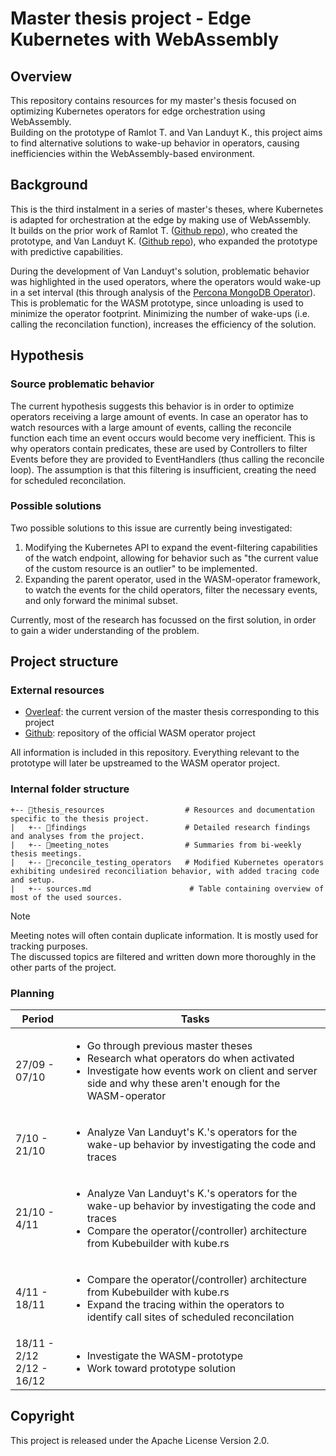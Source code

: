 # Master thesis project - Edge Kubernetes with WebAssembly
## Overview
This repository contains resources for my master's thesis focused on optimizing Kubernetes operators for edge orchestration using WebAssembly.  
Building on the prototype of Ramlot T. and Van Landuyt K., this project aims to find alternative solutions to wake-up behavior in operators, causing inefficiencies within the WebAssembly-based environment.

## Background
This is the third instalment in a series of master's theses, where Kubernetes is adapted for orchestration at the edge by making use of WebAssembly.  
It builds on the prior work of Ramlot T. ([Github repo](https://github.com/thesis-2022-wasm-operators/wasm_operator)), who created the prototype, and Van Landuyt K. ([Github repo](https://github.com/kvanla/wasm-operator)), who expanded the prototype with predictive capabilities.

During the development of Van Landuyt's solution, problematic behavior was highlighted in the used operators, where the operators would wake-up in a set interval (this through analysis of the [Percona MongoDB Operator](https://github.com/percona/percona-server-mongodb-operator)).
This is problematic for the WASM prototype, since unloading is used to minimize the operator footprint.
Minimizing the number of wake-ups (i.e. calling the reconcilation function), increases the efficiency of the solution.

## Hypothesis
### Source problematic behavior
The current hypothesis suggests this behavior is in order to optimize operators receiving a large amount of events.
In case an operator has to watch resources with a large amount of events, calling the reconcile function each time an event occurs would become very inefficient.
This is why operators contain predicates, these are used by Controllers to filter Events before they are provided to EventHandlers (thus calling the reconcile loop).
The assumption is that this filtering is insufficient, creating the need for scheduled reconcilation.

### Possible solutions
Two possible solutions to this issue are currently being investigated:
1. Modifying the Kubernetes API to expand the event-filtering capabilities of the watch endpoint, allowing for behavior such as "the current value of the custom resource is an outlier" to be implemented.
2. Expanding the parent operator, used in the WASM-operator framework, to watch the events for the child operators, filter the necessary events, and only forward the minimal subset.

Currently, most of the research has focussed on the first solution, in order to gain a wider understanding of the problem.

## Project structure
### External resources
- [Overleaf](https://www.overleaf.com/read/hskzbnjtxqfc#332172): the current version of the master thesis corresponding to this project
- [Github](https://github.com/idlab-discover/wasm-operator): repository of the official WASM operator project

All information is included in this repository. Everything relevant to the prototype will later be upstreamed to the WASM operator project.


### Internal folder structure

```text
+-- 📂thesis_resources                  # Resources and documentation specific to the thesis project.
|   +-- 📂findings                      # Detailed research findings and analyses from the project.
|   +-- 📂meeting_notes                 # Summaries from bi-weekly thesis meetings.
|   +-- 📂reconcile_testing_operators   # Modified Kubernetes operators exhibiting undesired reconciliation behavior, with added tracing code and setup.
|   +-- sources.md                      # Table containing overview of most of the used sources.
```

> [!NOTE]
> Meeting notes will often contain duplicate information. It is mostly used for tracking purposes.  
> The discussed topics are filtered and written down more thoroughly in the other parts of the project.


### Planning
| Period | Tasks |
| ------ | ----- |
| 27/09 - 07/10 | <ul><li>Go through previous master theses</li><li>Research what operators do when activated</li><li>Investigate how events work on client and server side and why these aren't enough for the WASM-operator</li></ul> |
| 7/10 - 21/10 | <ul><li>Analyze Van Landuyt's K.'s operators for the wake-up behavior by investigating the code and traces</li></ul> |
| 21/10 - 4/11 | <ul><li>Analyze Van Landuyt's K.'s operators for the wake-up behavior by investigating the code and traces</li><li>Compare the operator(/controller) architecture from Kubebuilder with kube.rs</li></ul> |
| 4/11 - 18/11 | <ul><li>Compare the operator(/controller) architecture from Kubebuilder with kube.rs</li><li>Expand the tracing within the operators to identify call sites of scheduled reconcilation</li></ul> |
| 18/11 - 2/12<br>2/12 - 16/12| <ul><li>Investigate the WASM-prototype</li><li>Work toward prototype solution</li></ul> |

## Copyright
This project is released under the Apache License Version 2.0.
